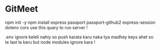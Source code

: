 # GitMeet
npm init -y
npm install express passport passport-github2 express-session dotenv cors
use this quary to run server !

.env ignore keleli nahiy so push karata karu naka tya madhey keys ahet so te last la karu but node modules ignore kara !